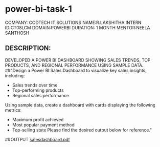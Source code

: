 # power-bi-task-1
COMPANY: CODTECH IT SOLUTIONS
NAME:R.LAKSHITHA
INTERN ID:CT08LCM
DOMAIN:POWERBI
DURATION: 1 MONTH
MENTOR:NEELA SANTHOSH
## DESCRIPTION:
DEVELOPED A POWER BI DASHBOARD
SHOWING SALES TRENDS, TOP
PRODUCTS, AND REGIONAL
PERFORMANCE USING SAMPLE DATA.
##"Design a Power BI Sales Dashboard to visualize key sales insights, including:
- Sales trends over time
- Top-performing products
- Regional sales performance

Using sample data, create a dashboard with cards displaying the following metrics:
- Maximum profit achieved
- Most popular payment method
- Top-selling state
Please find the desired output below for reference."

##OUTPUT
[salesdashboard.pdf](https://github.com/user-attachments/files/18631185/salesdashboard.pdf)
